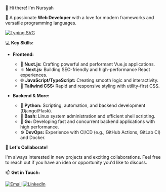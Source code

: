 👋 Hi there! I'm Nursyah

🚀 A passionate **Web Developer** with a love for modern frameworks and versatile programming languages.

[![Typing SVG](https://readme-typing-svg.herokuapp.com?font=Fira+Code&pause=1000&color=15C2DE&width=435&lines=Building+functional+and+beautiful+web+experiences;Always+open+to+new+collaborations)](https://git.io/typing-svg)

💻 **Key Skills:**

* **Frontend:**
  * 🎨 **Nuxt.js:** Crafting powerful and performant Vue.js applications.
  * ⚛️ **Next.js:** Building SEO-friendly and high-performance React experiences.
  * 🌐 **JavaScript/TypeScript:** Creating smooth logic and interactivity.
  * 💅 **Tailwind CSS:** Rapid and responsive styling with utility-first CSS.

* **Backend & More:**
  * 🐍 **Python:**  Scripting, automation, and backend development (Django/Flask).
  * 🐚 **Bash:** Linux system administration and efficient shell scripting.
  * 🐹 **Go:**  Developing fast and concurrent backend applications with high performance.
  * ⚙️ **DevOps:** Experience with CI/CD (e.g., GitHub Actions, GitLab CI) and Docker.

🤝 **Let's Collaborate!**

I'm always interested in new projects and exciting collaborations. Feel free to reach out if you have an idea or opportunity you'd like to discuss.

📫 **Get in Touch:**

[![Email](https://img.shields.io/badge/Email-nursyahjaya%40email.com-blue)](mailto:nursyahjaya@email.com) 
[![LinkedIn](https://img.shields.io/badge/LinkedIn-nursyahjaya-blue)](https://www.linkedin.com/in/nursyahjaya-ramadaniputra-6b44ba149/)

